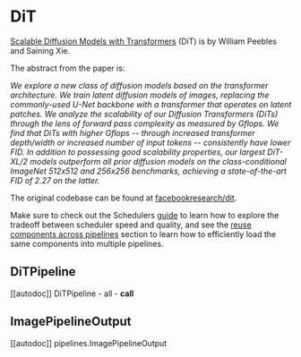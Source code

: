<!--Copyright 2024 The HuggingFace Team. All rights reserved.

Licensed under the Apache License, Version 2.0 (the "License"); you may not use this file except in compliance with
the License. You may obtain a copy of the License at

http://www.apache.org/licenses/LICENSE-2.0

Unless required by applicable law or agreed to in writing, software distributed under the License is distributed on
an "AS IS" BASIS, WITHOUT WARRANTIES OR CONDITIONS OF ANY KIND, either express or implied. See the License for the
specific language governing permissions and limitations under the License.
-->

# DiT

[Scalable Diffusion Models with Transformers](https://huggingface.co/papers/2212.09748) (DiT) is by William Peebles and Saining Xie.

The abstract from the paper is:

*We explore a new class of diffusion models based on the transformer architecture. We train latent diffusion models of images, replacing the commonly-used U-Net backbone with a transformer that operates on latent patches. We analyze the scalability of our Diffusion Transformers (DiTs) through the lens of forward pass complexity as measured by Gflops. We find that DiTs with higher Gflops -- through increased transformer depth/width or increased number of input tokens -- consistently have lower FID. In addition to possessing good scalability properties, our largest DiT-XL/2 models outperform all prior diffusion models on the class-conditional ImageNet 512x512 and 256x256 benchmarks, achieving a state-of-the-art FID of 2.27 on the latter.*

The original codebase can be found at [facebookresearch/dit](https://github.com/facebookresearch/dit).

<Tip>

Make sure to check out the Schedulers [guide](fort-obsidian/diffusers/docs/source/en/using-diffusers/schedulers.md) to learn how to explore the tradeoff between scheduler speed and quality, and see the [reuse components across pipelines](fort-obsidian/diffusers/docs/source/en/using-diffusers/loading.md#reuse-components-across-pipelines) section to learn how to efficiently load the same components into multiple pipelines.

</Tip>

## DiTPipeline
[[autodoc]] DiTPipeline
	- all
	- __call__

## ImagePipelineOutput
[[autodoc]] pipelines.ImagePipelineOutput
